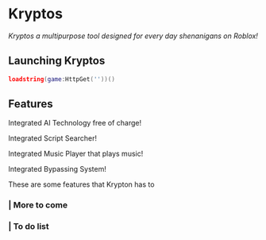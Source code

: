 # Kryptos

*Kryptos a multipurpose tool designed for every day shenanigans on Roblox!*

## Launching Kryptos

```lua
loadstring(game:HttpGet(''))()
```

## Features

Integrated AI Technology free of charge!

Integrated Script Searcher!

Integrated Music Player that plays music!

Integrated Bypassing System!

These are some features that Krypton has to 

### | More to come

### | To do list


